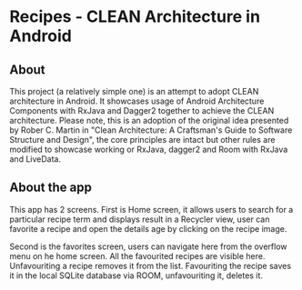 # Recipes - CLEAN Architecture in Android

## About
This project (a relatively simple one) is an attempt to adopt CLEAN architecture in Android. It showcases usage of Android Architecture Components with RxJava and Dagger2 together to achieve the CLEAN architecture. Please note, this is an adoption of the original idea presented by Rober C. Martin in "Clean Architecture: A Craftsman's Guide to Software Structure and Design", the core principles are intact but other rules are modified to showcase working or RxJava, dagger2 and Room with RxJava and LiveData. 

## About the app
This app has 2 screens. First is Home screen, it allows users to search for a particular recipe term and displays result in a Recycler view, user can favorite a recipe and open the details age by clicking on the recipe image.
 
Second is the favorites screen, users can navigate here from the overflow menu on he home screen. All the favourited recipes are visible here. Unfavouriting a recipe removes it from the list. Favouriting the recipe saves it in the local SQLite database via ROOM, unfavouriting it, deletes it.